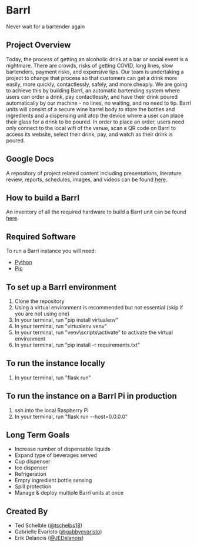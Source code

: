 # Barrl
Never wait for a bartender again

## Project Overview
Today, the process of getting an alcoholic drink at a bar or social event is a nightmare. There are crowds, risks of getting COVID, long lines, slow bartenders, payment risks, and expensive tips. Our team is undertaking a project to change that process so that customers can get a drink more easily, more quickly, contactlessly, safely, and more cheaply. We are going to achieve this by building Barrl, an automatic bartending system where users can order a drink, pay contactlessly, and have their drink poured automatically by our machine - no lines, no waiting, and no need to tip. Barrl units will consist of a secure wine barrel body to store the bottles and ingredients and a dispensing unit atop the device where a user can place their glass for a drink to be poured. In order to place an order, users need only connect to the local wifi of the venue, scan a QR code on Barrl to access its website, select their drink, pay, and watch as their drink is poured.

## Google Docs
A repository of project related content including presentations, literature review, reports, schedules, images, and videos can be found [here](https://drive.google.com/drive/u/1/folders/1snSKSgJmyOvtk9PzmkVpTZoNSdSPx8OJ).

## How to build a Barrl
An inventory of all the required hardware to build a Barrl unit can be found [here](https://docs.google.com/spreadsheets/u/1/d/1oeld_4YFFCOyfyVn-yoKrc7Vv1LyA8GUgOt9WdFAWWM/edit#gid=0).

## Required Software
To run a Barrl instance you will need:
- [Python](https://www.python.org/downloads/)
- [Pip](https://pip.pypa.io/en/stable/installing/)

## To set up a Barrl environment
1. Clone the repository
2. Using a virtual environment is recommended but not essential (skip if you are not using one)
  1. In your terminal, run "pip install virtualenv"
  2. In your terminal, run "virtualenv venv"
  3. In your terminal, run "venv\\scripts\\activate" to activate the virtual environment
3. In your terminal, run "pip install -r requirements.txt"

## To run the instance locally
1. In your terminal, run "flask run"

## To run the instance on a Barrl Pi in production
1. ssh into the local Raspberry Pi
2. In your terminal, run "flask run --host=0.0.0.0"

## Long Term Goals
- Increase number of dispensable liquids
- Expand type of beverages served
- Cup dispenser
- Ice dispenser
- Refrigeration
- Empty ingredient bottle sensing
- Spill protection
- Manage & deploy multiple Barrl units at once

## Created By
- Ted Schelble ([@tschelbs18](https://github.com/tschelbs18))
- Gabrielle Evaristo ([@gabbyevaristo](https://github.com/gabbyevaristo))
- Erik Delanois ([@JEDelanois](https://github.com/@JEDelanois))
